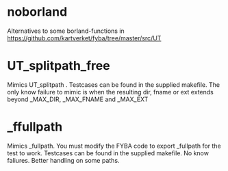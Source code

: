 noborland
=========
Alternatives to some borland-functions in https://github.com/kartverket/fyba/tree/master/src/UT


UT_splitpath_free
=================
Mimics UT_splitpath . 
Testcases can be found in the supplied makefile.
The only know failure to mimic is when the resulting dir,
fname or ext extends beyond _MAX_DIR, _MAX_FNAME and  _MAX_EXT

_ffullpath
==========
Mimics _fullpath. You must modify the FYBA code 
to export _fullpath for the test to work.
Testcases can be found in the supplied makefile.
No know faliures. Better handling on some paths.
